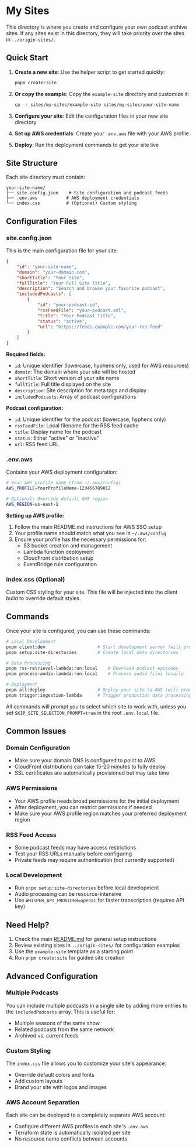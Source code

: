 # My Sites

This directory is where you create and configure your own podcast archive sites. If any sites exist in this directory, they will take priority over the sites in `../origin-sites/`.

## Quick Start

1. **Create a new site**: Use the helper script to get started quickly:
   ```bash
   pnpm create:site
   ```

2. **Or copy the example**: Copy the `example-site` directory and customize it:
   ```bash
   cp -r sites/my-sites/example-site sites/my-sites/your-site-name
   ```

3. **Configure your site**: Edit the configuration files in your new site directory

4. **Set up AWS credentials**: Create your `.env.aws` file with your AWS profile

5. **Deploy**: Run the deployment commands to get your site live

## Site Structure

Each site directory must contain:

```
your-site-name/
├── site.config.json    # Site configuration and podcast feeds
├── .env.aws           # AWS deployment credentials
└── index.css          # (Optional) Custom styling
```

## Configuration Files

### site.config.json

This is the main configuration file for your site:

```json
{
    "id": "your-site-name",
    "domain": "your-domain.com",
    "shortTitle": "Your Site",
    "fullTitle": "Your Full Site Title",
    "description": "Search and browse your favorite podcast",
    "includedPodcasts": [
        {
            "id": "your-podcast-id",
            "rssFeedFile": "your-podcast.xml",
            "title": "Your Podcast Title",
            "status": "active",
            "url": "https://feeds.example.com/your-rss-feed"
        }
    ]
}
```

**Required fields:**
- `id`: Unique identifier (lowercase, hyphens only, used for AWS resources)
- `domain`: The domain where your site will be hosted
- `shortTitle`: Short version of your site name
- `fullTitle`: Full title displayed on the site
- `description`: Site description for meta tags and display
- `includedPodcasts`: Array of podcast configurations

**Podcast configuration:**
- `id`: Unique identifier for the podcast (lowercase, hyphens only)
- `rssFeedFile`: Local filename for the RSS feed cache
- `title`: Display name for the podcast
- `status`: Either "active" or "inactive"
- `url`: RSS feed URL

### .env.aws

Contains your AWS deployment configuration:

```bash
# Your AWS profile name (from ~/.aws/config)
AWS_PROFILE=YourProfileName-123456789012

# Optional: Override default AWS region
AWS_REGION=us-east-1
```

**Setting up AWS profile:**
1. Follow the main README.md instructions for AWS SSO setup
2. Your profile name should match what you see in `~/.aws/config`
3. Ensure your profile has the necessary permissions for:
   - S3 bucket creation and management
   - Lambda function deployment
   - CloudFront distribution setup
   - EventBridge rule configuration

### index.css (Optional)

Custom CSS styling for your site. This file will be injected into the client build to override default styles.

## Commands

Once your site is configured, you can use these commands:

```bash
# Local Development
pnpm client:dev                    # Start development server (will prompt for site)
pnpm setup:site-directories        # Create local data directories

# Data Processing
pnpm rss-retrieval-lambda:run:local    # Download podcast episodes
pnpm process-audio-lambda:run:local    # Process audio files locally

# Deployment
pnpm all:deploy                    # Deploy your site to AWS (will prompt for site)
pnpm trigger:ingestion-lambda      # Trigger production data processing
```

All commands will prompt you to select which site to work with, unless you set `SKIP_SITE_SELECTION_PROMPT=true` in the root `.env.local` file.

## Common Issues

### Domain Configuration
- Make sure your domain DNS is configured to point to AWS
- CloudFront distributions can take 15-20 minutes to fully deploy
- SSL certificates are automatically provisioned but may take time

### AWS Permissions
- Your AWS profile needs broad permissions for the initial deployment
- After deployment, you can restrict permissions if needed
- Make sure your AWS profile region matches your preferred deployment region

### RSS Feed Access
- Some podcast feeds may have access restrictions
- Test your RSS URLs manually before configuring
- Private feeds may require authentication (not currently supported)

### Local Development
- Run `pnpm setup:site-directories` before local development
- Audio processing can be resource-intensive
- Use `WHISPER_API_PROVIDER=openai` for faster transcription (requires API key)

## Need Help?

1. Check the main [README.md](../../README.md) for general setup instructions
2. Review existing sites in `../origin-sites/` for configuration examples
3. Use the `example-site` template as a starting point
4. Run `pnpm create:site` for guided site creation

## Advanced Configuration

### Multiple Podcasts
You can include multiple podcasts in a single site by adding more entries to the `includedPodcasts` array. This is useful for:
- Multiple seasons of the same show
- Related podcasts from the same network
- Archived vs. current feeds

### Custom Styling
The `index.css` file allows you to customize your site's appearance:
- Override default colors and fonts
- Add custom layouts
- Brand your site with logos and images

### AWS Account Separation
Each site can be deployed to a completely separate AWS account:
- Configure different AWS profiles in each site's `.env.aws`
- Terraform state is automatically isolated per site
- No resource name conflicts between accounts